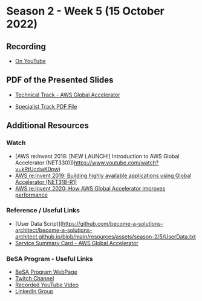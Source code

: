 # Season 2 - Week 5 (15 October 2022)

## Recording 
* [On YouTube](https://youtu.be/Pfobrbje0oM)

## PDF of the Presented Slides
* [Technical Track - AWS Global Accelerator](https://github.com/become-a-solutions-architect/become-a-solutions-architect.github.io/blob/main/resources/assets/season-2/5/Week%2005%20-%20AWS%20Global%20Accelerator.pdf)

* [Specialist Track PDF File]()


## Additional Resources 

### Watch
* [AWS re:Invent 2018: [NEW LAUNCH!] Introduction to AWS Global Accelerator (NET330)])https://www.youtube.com/watch?v=kRtUcdwK0pw)
* [AWS re:Invent 2019: Building highly available applications using Global Accelerator (NET318-R1)](https://www.youtube.com/watch?v=3ud_LLpzOAE)
* [AWS re:Invent 2020: How AWS Global Accelerator improves performance](https://www.youtube.com/watch?v=daJ2bmw_css)


### Reference / Useful Links
* [User Data Script](https://github.com/become-a-solutions-architect/become-a-solutions-architect.github.io/blob/main/resources/assets/season-2/5/UserData.txt
* [Service Summary Card - AWS Global Accelerator](https://github.com/become-a-solutions-architect/become-a-solutions-architect.github.io/blob/main/resources/assets/season-2/5/SSC%20-%20Global%20Accelerator.pdf)

### BeSA Program - Useful Links

* [BeSA Program WebPage](https://become-a-solutions-architect.github.io/)
* [Twitch Channel](https://www.twitch.tv/besaprogram)
* [Recorded YouTube Video](https://www.youtube.com/channel/UCWWO3yt3b5R_LrWHReU0b-g)
* [LinkedIn Group](https://www.linkedin.com/groups/9179284/)
